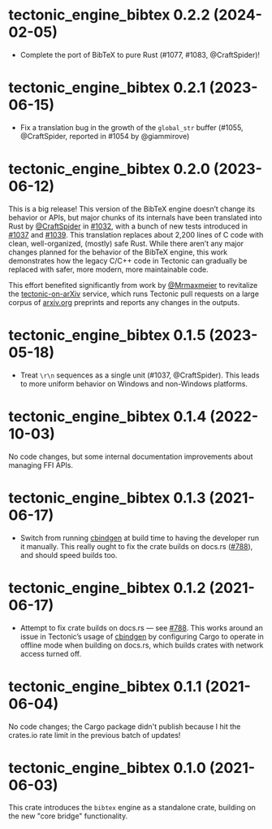 # tectonic_engine_bibtex 0.2.2 (2024-02-05)

- Complete the port of BibTeX to pure Rust (#1077, #1083, @CraftSpider)!


# tectonic_engine_bibtex 0.2.1 (2023-06-15)

- Fix a translation bug in the growth of the `global_str` buffer
  (#1055, @CraftSpider, reported in #1054 by @giammirove)


# tectonic_engine_bibtex 0.2.0 (2023-06-12)

This is a big release! This version of the BibTeX engine doesn’t change its
behavior or APIs, but major chunks of its internals have been translated into
Rust by [@CraftSpider] in [#1032], with a bunch of new tests introduced in
[#1037] and [#1039]. This translation replaces about 2,200 lines of C code with
clean, well-organized, (mostly) safe Rust. While there aren’t any major changes
planned for the behavior of the BibTeX engine, this work demonstrates how the
legacy C/C++ code in Tectonic can gradually be replaced with safer, more modern,
more maintainable code.

[@CraftSpider]: https://github.com/CraftSpider
[#1032]: https://github.com/tectonic-typesetting/tectonic/pull/1032
[#1037]: https://github.com/tectonic-typesetting/tectonic/pull/1037
[#1039]: https://github.com/tectonic-typesetting/tectonic/pull/1039

This effort benefited significantly from work by [@Mrmaxmeier] to revitalize the
[tectonic-on-arXiv] service, which runs Tectonic pull requests on a large corpus
of [arxiv.org] preprints and reports any changes in the outputs.

[@Mrmaxmeier]: https://github.com/Mrmaxmeier
[tectonic-on-arXiv]: https://github.com/mrmaxmeier/tectonic-on-arXiv
[arxiv.org]: https://arxiv.org/


# tectonic_engine_bibtex 0.1.5 (2023-05-18)

- Treat `\r\n` sequences as a single unit (#1037, @CraftSpider). This leads to
  more uniform behavior on Windows and non-Windows platforms.


# tectonic_engine_bibtex 0.1.4 (2022-10-03)

No code changes, but some internal documentation improvements about managing FFI
APIs.


# tectonic_engine_bibtex 0.1.3 (2021-06-17)

- Switch from running [cbindgen] at build time to having the developer run it
  manually. This really ought to fix the crate builds on docs.rs ([#788]), and
  should speed builds too.

[cbindgen]: https://github.com/eqrion/cbindgen
[#788]: https://github.com/tectonic-typesetting/tectonic/issues/788


# tectonic_engine_bibtex 0.1.2 (2021-06-17)

- Attempt to fix crate builds on docs.rs — see [#788]. This works around an
  issue in Tectonic’s usage of [cbindgen] by configuring Cargo to operate in
  offline mode when building on docs.rs, which builds crates with network access
  turned off.

[#788]: https://github.com/tectonic-typesetting/tectonic/issues/788
[cbindgen]: https://github.com/eqrion/cbindgen


# tectonic_engine_bibtex 0.1.1 (2021-06-04)

No code changes; the Cargo package didn't publish because I hit the crates.io
rate limit in the previous batch of updates!


# tectonic_engine_bibtex 0.1.0 (2021-06-03)

This crate introduces the `bibtex` engine as a standalone crate, building on
the new "core bridge" functionality.
